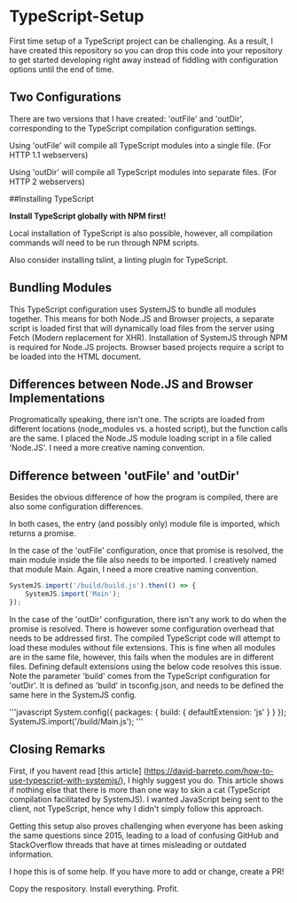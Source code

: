 # TypeScript-Setup

First time setup of a TypeScript project can be challenging. As a result, I have created this repository so you can drop this code into your repository to get started developing right away instead of fiddling with configuration options until the end of time. 

## Two Configurations

There are two versions that I have created: 'outFile' and 'outDir', corresponding to the TypeScript compilation configuration settings. 

Using 'outFile' will compile all TypeScript modules into a single file. (For HTTP 1.1 webservers)

Using 'outDir' will compile all TypeScript modules into separate files. (For HTTP 2 webservers)

##Installing TypeScript

**Install TypeScript globally with NPM first!** 

Local installation of TypeScript is also possible, however, all compilation commands will need to be run through NPM scripts.

Also consider installing tslint, a linting plugin for TypeScript.

## Bundling Modules

This TypeScript configuration uses SystemJS to bundle all modules together. This means for both Node.JS and Browser projects, a separate script is loaded first that will dynamically load files from the server using Fetch (Modern replacement for XHR). Installation of SystemJS through NPM is required for Node.JS projects. Browser based projects require a script to be loaded into the HTML document.

## Differences between Node.JS and Browser Implementations

Progromatically speaking, there isn't one. The scripts are loaded from different locations (node_modules vs. a hosted script), but the function calls are the same. I placed the Node.JS module loading script in a file called 'Node.JS'. I need a more creative naming convention.

## Difference between 'outFile' and 'outDir'

Besides the obvious difference of how the program is compiled, there are also some configuration differences.

In both cases, the entry (and possibly only) module file is imported, which returns a promise. 

In the case of the 'outFile' configuration, once that promise is resolved, the main module inside the file also needs to be imported. I creatively named that module Main. Again, I need a more creative naming convention.

```javascript
SystemJS.import('/build/build.js').then(() => {
    SystemJS.import('Main');
});
```

In the case of the 'outDir' configuration, there isn't any work to do when the promise is resolved. There is however some configuration overhead that needs to be addressed first. The compiled TypeScript code will attempt to load these modules without file extensions. This is fine when all modules are in the same file, however, this fails when the modules are in different files. Defining default extensions using the below code resolves this issue. Note the parameter 'build' comes from the TypeScript configuration for 'outDir'. It is defined as 'build' in tsconfig.json, and needs to be defined the same here in the SystemJS config. 

'''javascript
System.config({
    packages: {
        build: {
            defaultExtension: 'js'
        }
    } 
});
SystemJS.import('/build/Main.js');
'''

## Closing Remarks

First, if you havent read [this article] (https://david-barreto.com/how-to-use-typescript-with-systemjs/), I highly suggest you do. This article shows if nothing else that there is more than one way to skin a cat (TypeScript compilation facilitated by SystemJS). I wanted JavaScript being sent to the client, not TypeScript, hence why I didn't simply follow this approach. 

Getting this setup also proves challenging when everyone has been asking the same questions since 2015, leading to a load of confusing GitHub and StackOverflow threads that have at times misleading or outdated information. 

I hope this is of some help. If you have more to add or change, create a PR!

Copy the respository.
Install everything.
Profit.


